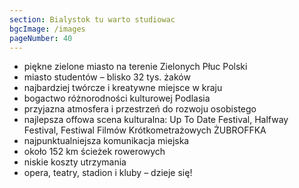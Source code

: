 ```yaml
---
section: Bialystok tu warto studiowac
bgcImage: /images
pageNumber: 40
---
```


- piękne zielone miasto na terenie Zielonych Płuc Polski
- miasto studentów – blisko 32 tys. żaków
- najbardziej twórcze i kreatywne miejsce w kraju
- bogactwo różnorodności kulturowej Podlasia
- przyjazna atmosfera i przestrzeń do rozwoju osobistego
- najlepsza offowa scena kulturalna: Up To Date Festival, Halfway Festival, Festiwal Filmów Krótkometrażowych ŻUBROFFKA
- najpunktualniejsza komunikacja miejska
- około 152 km ścieżek rowerowych
- niskie koszty utrzymania
- opera, teatry, stadion i kluby – dzieje się!
